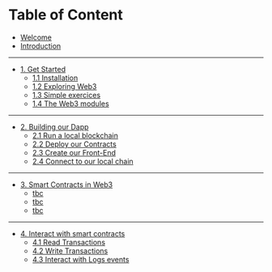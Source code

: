<!-- docs/_sidebar.md -->

# Table of Content

* [Welcome](/)
* [Introduction](/pages/intro.md)
-----
* [1. Get Started](#)
    * [1.1 Installation](/pages/installation.md)
    * [1.2 Exploring Web3](/pages/explore_web3.md)
    * [1.3 Simple exercices](/pages/exercices.md)
    * [1.4 The Web3 modules](/pages/modules.md)
-----
* [2. Building our Dapp](/pages/truffle.md)
    * [2.1 Run a local blockchain](/pages/2-2-Run-Local-Chain.md)
    * [2.2 Deploy our Contracts](/pages/deploy-contracts.md)
    * [2.3 Create our Front-End](/pages/2-3-Build-Front-End.md)
    * [2.4 Connect to our local chain](/pages/connect.md)
-----
* [3. Smart Contracts in Web3](/pages/contract.md)
    * [tbc](#)
    * [tbc](#)
    * [tbc](#)

-----
* [4. Interact with smart contracts](/pages/interact-contracts.md)
    * [4.1 Read Transactions](/pages/read-tx.md)
    * [4.2 Write Transactions](/pages/write-tx.md)
    * [4.3 Interact with Logs events]()
